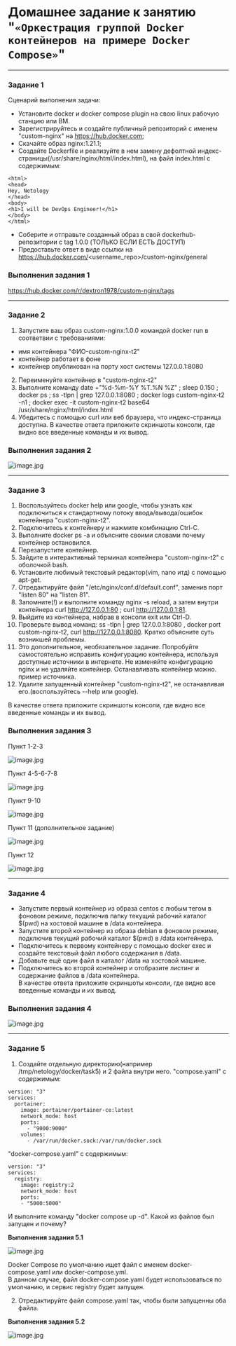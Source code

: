 # Домашнее задание к занятию "`«Оркестрация группой Docker контейнеров на примере Docker Compose»`" 

---

### Задание 1

Сценарий выполнения задачи:
- Установите docker и docker compose plugin на свою linux рабочую станцию или ВМ.
- Зарегистрируйтесь и создайте публичный репозиторий с именем "custom-nginx" на https://hub.docker.com;
- Cкачайте образ nginx:1.21.1;
- Создайте Dockerfile и реализуйте в нем замену дефолтной индекс-страницы(/usr/share/nginx/html/index.html), на файл index.html с содержимым:
```
<html>
<head>
Hey, Netology
</head>
<body>
<h1>I will be DevOps Engineer!</h1>
</body>
</html>

```
- Соберите и отправьте созданный образ в свой dockerhub-репозитории c tag 1.0.0 (ТОЛЬКО ЕСЛИ ЕСТЬ ДОСТУП)
- Предоставьте ответ в виде ссылки на https://hub.docker.com/<username_repo>/custom-nginx/general
 
### Выполнения задания 1

https://hub.docker.com/r/dextron1978/custom-nginx/tags

----

### Задание 2

1) Запустите ваш образ custom-nginx:1.0.0 командой docker run в соответвии с требованиями:
- имя контейнера "ФИО-custom-nginx-t2"
- контейнер работает в фоне
- контейнер опубликован на порту хост системы 127.0.0.1:8080
2) Переименуйте контейнер в "custom-nginx-t2"
3) Выполните команду date +"%d-%m-%Y %T.%N %Z" ; sleep 0.150 ; docker ps ; ss -tlpn | grep 127.0.0.1:8080  ; docker logs custom-nginx-t2 -n1 ; docker exec -it custom-nginx-t2 base64 /usr/share/nginx/html/index.html
4) Убедитесь с помощью curl или веб браузера, что индекс-страница доступна.
В качестве ответа приложите скриншоты консоли, где видно все введенные команды и их вывод.

### Выполнения задания 2

![image.jpg](https://github.com/Byzgaev-I/Docker-Compose/blob/main/2-1.png)

----

### Задание 3

1) Воспользуйтесь docker help или google, чтобы узнать как подключиться к стандартному потоку ввода/вывода/ошибок контейнера "custom-nginx-t2".  
2) Подключитесь к контейнеру и нажмите комбинацию Ctrl-C.  
3) Выполните docker ps -a и объясните своими словами почему контейнер остановился.  
4) Перезапустите контейнер.    
5) Зайдите в интерактивный терминал контейнера "custom-nginx-t2" с оболочкой bash.  
6) Установите любимый текстовый редактор(vim, nano итд) с помощью apt-get.  
7) Отредактируйте файл "/etc/nginx/conf.d/default.conf", заменив порт "listen 80" на "listen 81".  
8) Запомните(!) и выполните команду nginx -s reload, а затем внутри контейнера curl http://127.0.0.1:80 ; curl http://127.0.0.1:81.  
9) Выйдите из контейнера, набрав в консоли exit или Ctrl-D.  
10) Проверьте вывод команд: ss -tlpn | grep 127.0.0.1:8080 , docker port custom-nginx-t2, curl http://127.0.0.1:8080. Кратко объясните суть возникшей проблемы.  
11) Это дополнительное, необязательное задание. Попробуйте самостоятельно исправить конфигурацию контейнера, используя доступные источники в интернете. Не изменяйте конфигурацию nginx и не удаляйте контейнер. Останавливать контейнер можно. пример источника.  
12) Удалите запущенный контейнер "custom-nginx-t2", не останавливая его.(воспользуйтесь --help или google).  

В качестве ответа приложите скриншоты консоли, где видно все введенные команды и их вывод.  

### Выполнения задания 3

Пункт 1-2-3

![image.jpg](https://github.com/Byzgaev-I/Docker-Compose/blob/main/3-1-3.png)

Пункт 4-5-6-7-8

![image.jpg](https://github.com/Byzgaev-I/Docker-Compose/blob/main/3-4-8.png)

Пункт 9-10

![image.jpg](https://github.com/Byzgaev-I/Docker-Compose/blob/main/3-9-10.png)

Пункт 11 (дополнительное задание)

![image.jpg](https://github.com/Byzgaev-I/Docker-Compose/blob/main/3-11.png)

Пункт 12

![image.jpg](https://github.com/Byzgaev-I/Docker-Compose/blob/main/3-12.png)

----

### Задание 4

- Запустите первый контейнер из образа centos c любым тегом в фоновом режиме, подключив папку текущий рабочий каталог $(pwd) на хостовой машине в /data контейнера.  
- Запустите второй контейнер из образа debian в фоновом режиме, подключив текущий рабочий каталог $(pwd) в /data контейнера.  
- Подключитесь к первому контейнеру с помощью docker exec и создайте текстовый файл любого содержания в /data.  
- Добавьте ещё один файл в каталог /data на хостовой машине.  
- Подключитесь во второй контейнер и отобразите листинг и содержание файлов в /data контейнера.  
В качестве ответа приложите скриншоты консоли, где видно все введенные команды и их вывод.

### Выполнения задания 4

![image.jpg](https://github.com/Byzgaev-I/Docker-Compose/blob/main/4.png)

----

### Задание 5

1) Создайте отдельную директорию(например /tmp/netology/docker/task5) и 2 файла внутри него. "compose.yaml" с содержимым:  

```
version: "3"
services:
  portainer:
    image: portainer/portainer-ce:latest
    network_mode: host
    ports:
      - "9000:9000"
    volumes:
      - /var/run/docker.sock:/var/run/docker.sock

```

"docker-compose.yaml" с содержимым:

```
version: "3"
services:
  registry:
    image: registry:2
    network_mode: host
    ports:
    - "5000:5000"
```
И выполните команду "docker compose up -d". Какой из файлов был запущен и почему?    

**Выполнения задания 5.1**

![image.jpg](https://github.com/Byzgaev-I/Docker-Compose/blob/main/5-1.png)

Docker Compose по умолчанию ищет файл с именем docker-compose.yaml или docker-compose.yml.  
В данном случае, файл docker-compose.yaml будет использоваться по умолчанию, и сервис registry будет запущен.  


2) Отредактируйте файл compose.yaml так, чтобы были запущенны оба файла.

**Выполнения задания 5.2**

![image.jpg](https://github.com/Byzgaev-I/Docker-Compose/blob/main/5-2.png) 







































